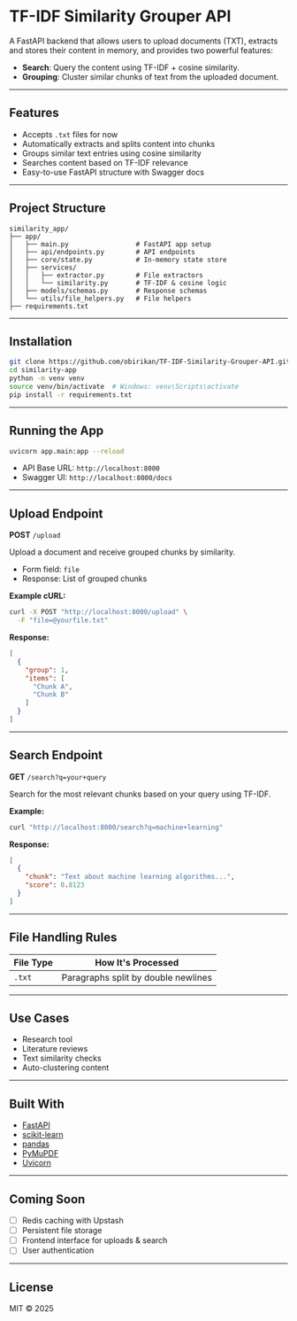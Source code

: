 # TF-IDF Similarity Grouper API

A FastAPI backend that allows users to upload documents (TXT), extracts and stores their content in memory, and provides two powerful features:

*  **Search**: Query the content using TF-IDF + cosine similarity.
* **Grouping**: Cluster similar chunks of text from the uploaded document.

---

##  Features

* Accepts `.txt` files for now 
* Automatically extracts and splits content into chunks
* Groups similar text entries using cosine similarity
* Searches content based on TF-IDF relevance
* Easy-to-use FastAPI structure with Swagger docs

---

## Project Structure

```
similarity_app/
├── app/
│   ├── main.py                 # FastAPI app setup
│   ├── api/endpoints.py        # API endpoints
│   ├── core/state.py           # In-memory state store
│   ├── services/
│   │   ├── extractor.py        # File extractors
│   │   └── similarity.py       # TF-IDF & cosine logic
│   ├── models/schemas.py       # Response schemas
│   └── utils/file_helpers.py   # File helpers
├── requirements.txt
```

---

## Installation

```bash
git clone https://github.com/obirikan/TF-IDF-Similarity-Grouper-API.git
cd similarity-app
python -m venv venv
source venv/bin/activate  # Windows: venv\Scripts\activate
pip install -r requirements.txt
```

---

## Running the App

```bash
uvicorn app.main:app --reload
```

* API Base URL: `http://localhost:8000`
* Swagger UI: `http://localhost:8000/docs`

---

## Upload Endpoint

**POST** `/upload`

Upload a document and receive grouped chunks by similarity.

* Form field: `file`
* Response: List of grouped chunks

**Example cURL:**

```bash
curl -X POST "http://localhost:8000/upload" \
  -F "file=@yourfile.txt"
```

**Response:**

```json
[
  {
    "group": 1,
    "items": [
      "Chunk A",
      "Chunk B"
    ]
  }
]
```

---

## Search Endpoint

**GET** `/search?q=your+query`

Search for the most relevant chunks based on your query using TF-IDF.

**Example:**

```bash
curl "http://localhost:8000/search?q=machine+learning"
```

**Response:**

```json
[
  {
    "chunk": "Text about machine learning algorithms...",
    "score": 0.8123
  }
]
```

---

## File Handling Rules

| File Type | How It's Processed                   |
| --------- | ------------------------------------ |
| `.txt`    | Paragraphs split by double newlines  |

---

##  Use Cases

* Research tool
* Literature reviews
* Text similarity checks
* Auto-clustering content

---

## Built With

* [FastAPI](https://fastapi.tiangolo.com/)
* [scikit-learn](https://scikit-learn.org/)
* [pandas](https://pandas.pydata.org/)
* [PyMuPDF](https://pymupdf.readthedocs.io/)
* [Uvicorn](https://www.uvicorn.org/)

---

##  Coming Soon

* [ ] Redis caching with Upstash
* [ ] Persistent file storage
* [ ] Frontend interface for uploads & search
* [ ] User authentication

---

## License

MIT © 2025
